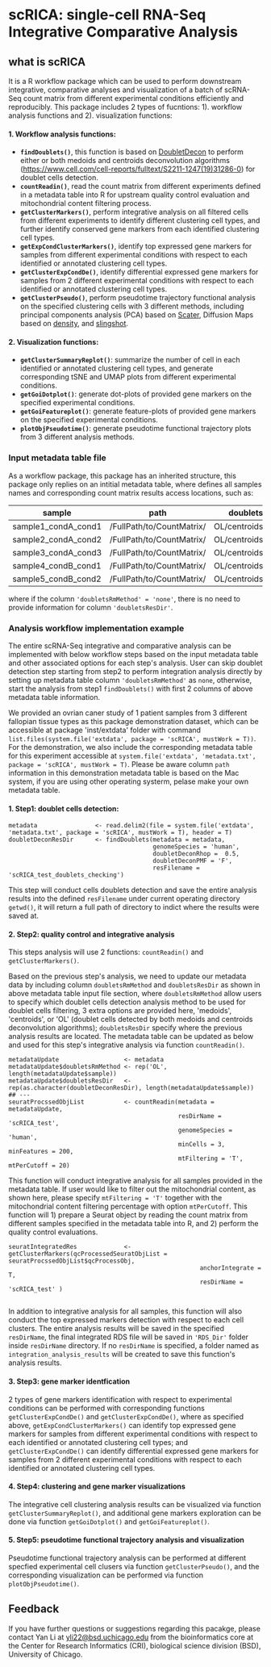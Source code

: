# scRICA: **s**ingle-**c**ell **R**NA-Seq **I**ntegrative **C**omparative **A**nalysis 

## what is scRICA
It is a R workflow package which can be used to perform downstream integrative, comparative analyses and visualization of a batch of scRNA-Seq count matrix from different experimental conditions efficiently and reproducibly. This package includes 2 types of fucntions: 1). workflow analysis functions and 2). visualization functions:

#### 1. Workflow analysis functions:
  
  * **`findDoublets()`**, this function is based on [DoubletDecon](https://github.com/EDePasquale/DoubletDecon) to perform either or both medoids and centroids deconvolution algorithms (https://www.cell.com/cell-reports/fulltext/S2211-1247(19)31286-0) for doublet cells detection.
  * **`countReadin()`**, read the count matrix from different experiments defined in a metadata table into R for upstream quality control evaluation and mitochondrial content filtering process.
  * **`getClusterMarkers()`**, perform integrative analysis on all filtered cells from different experiments to identify different clustering cell types, and further identify conserved gene markers from each identified clustering cell types.
  * **`getExpCondClusterMarkers()`**, identify top expressed gene markers for samples from different experimental conditions with respect to each identified or annotated clustering cell types.
  * **`getClusterExpCondDe()`**, identify differential expressed gene markers for samples from 2 different experimental conditions with respect to each identified or annotated clustering cell types.
  * **`getClusterPseudo()`**, perform pseudotime trajectory functional analysis on the specified clustering cells with 3 different methods, including  principal components analysis (PCA) based on [Scater](https://bioconductor.org/packages/release/bioc/html/scater.html), Diffusion Maps based on [density](https://bioconductor.org/packages/release/bioc/html/destiny.html), and [slingshot](https://www.bioconductor.org/packages/release/bioc/html/slingshot.html).

#### 2. Visualization functions:

  * **`getClusterSummaryReplot()`**: summarize the number of cell in each identified or annotated clustering cell types, and generate corresponding tSNE and UMAP plots from different experimental conditions.
  * **`getGoiDotplot()`**: generate dot-plots of provided gene markers on the specified experimental conditions.
  * **`getGoiFeatureplot()`**: generate feature-plots of provided gene markers on the specified experimental conditions.
  * **`plotObjPseudotime()`**: generate pseudotime functional trajectory plots from 3 different analysis methods.

### Input metadata table file

As a workflow package, this package has an inherited structure, this package only replies on an intitial metadata table, where defines all samples names and corresponding count matrix results access locations, such as:

sample  | path  | doubletsRmMethod | doubletsResDir
------------- | -------------  | -------------  | ------------- 
sample1_condA_cond1  | /FullPath/to/CountMatrix/ | OL/centroids/medoids/none | /FullPath/to/result/dir/findDoublets()/
sample2_condA_cond2  | /FullPath/to/CountMatrix/ | OL/centroids/medoids/none | /FullPath/to/result/dir/findDoublets()/
sample3_condA_cond3  | /FullPath/to/CountMatrix/ | OL/centroids/medoids/none | /FullPath/to/result/dir/findDoublets()/
sample4_condB_cond1  | /FullPath/to/CountMatrix/ | OL/centroids/medoids/none | /FullPath/to/result/dir/findDoublets()/
sample5_condB_cond2  | /FullPath/to/CountMatrix/ | OL/centroids/medoids/none | /FullPath/to/result/dir/findDoublets()/

where if the column `'doubletsRmMethod' = 'none'`, there is no need to provide information for column `'doubletsResDir'`.

### Analysis workflow implementation example

The entire scRNA-Seq integrative and comparative analysis can be implemented with below workflow steps based on the input metadata table and other associated options for each step's analysis. User can skip doublet detection step starting from step2 to perform integration analysis directly by setting up metadata table column `'doubletsRmMethod'` as `none`, otherwise, start the analysis from step1 `findDoublets()` with first 2 columns of above metadata table information. 

We provided an ovrian caner study of 1 patient samples from 3 different fallopian tissue types as this package demonstration dataset, which can be accessible at package 'inst/extdata' folder with command `list.files(system.file('extdata', package = 'scRICA', mustWork = T))`. For the demonstration, we also include the corresponding metadata table for this experiment accessible at `system.file('extdata', 'metadata.txt', package = 'scRICA', mustWork = T)`. Please be aware column `path` information in this demonstration metadata table is based on the Mac system, if you are using other operating systerm, pelase make your own metadata table.

#### 1. Step1: doublet cells detection: 
```{r}
metadata                <- read.delim2(file = system.file('extdata', 'metadata.txt', package = 'scRICA', mustWork = T), header = T) 
doubletDeconResDir      <- findDoublets(metadata = metadata, 
                                        genomeSpecies = 'human', 
                                        doubletDeconRhop =  0.5, 
                                        doubletDeconPMF = 'F', 
                                        resFilename = 'scRICA_test_doublets_checking')
```
This step will conduct cells doublets detection and save the entire analysis results into the defined `resFilename` under current operating directory `getwd()`, it will return a full path of directory to indict where the results were saved at. 

#### 2. Step2: quality control and integrative analysis

This steps analysis will use 2 functions: `countReadin()` and `getClusterMarkers()`.

Based on the previous step's analysis, we need to update our metadata data by including column `doubletsRmMethod` and `doubletsResDir` as shown in above metadata table input file section, where `doubletsRmMethod` allow users to specify which doublet cells detection analysis method to be used for doublet cells filtering, 3 extra options are provided here, 'medoids', 'centroids', or 'OL' (doublet cells detected by both medoids and centroids deconvolution algorithms); `doubletsResDir` specify where the previous analysis results are located. The metadata table can be updated as below and used for this step's integrative analysis via function `countReadin()`.

```{r}
metadataUpdate                  <- metadata
metadataUpdate$doubletsRmMethod <- rep('OL', length(metadataUpdate$sample))
metadataUpdate$doubletsResDir   <- rep(as.character(doubletDeconResDir), length(metadataUpdate$sample))
## ---
seuratProcssedObjList           <- countReadin(metadata = metadataUpdate, 
                                               resDirName = 'scRICA_test', 
                                               genomeSpecies = 'human', 
                                               minCells = 3, minFeatures = 200, 
                                               mtFiltering = 'T', mtPerCutoff = 20)
```

This function will conduct integrative analysis for all samples provided in the metadata table. If user would like to filter out the mitochondrial content, as shown here, please specify `mtFiltering = 'T'` together with the mitochondrial content filtering percentage with option `mtPerCutoff`. This function will 1) prepare a Seurat object by reading the count matrix from different samples specified in the metadata table into R, and 2) perform the quality control evaluations. 

```{r}
seuratIntegratedRes             <- getClusterMarkers(qcProcessedSeuratObjList = seuratProcssedObjList$qcProcessObj, 
                                                     anchorIntegrate = T, 
                                                     resDirName = 'scRICA_test' )
                                             
```
In addition to integrative analysis for all samples, this function will also conduct the top expressed markers detection with respect to each cell clusters. The entire analysis results will be saved in the specified `resDirName`, the final integrated RDS file will be saved in `'RDS_Dir'` folder inside `resDirName` directory. If no `resDirName` is specified, a folder named as `integration_analysis_results` will be created to save this function's analysis results.

#### 3. Step3: gene marker identfication
2 types of gene markers identification with respect to experimental conditions can be performed with corresponding functions `getClusterExpCondDe()` and `getClusterExpCondDe()`, where as specified above, `getExpCondClusterMarkers()` can identify top expressed gene markers for samples from different experimental conditions with respect to each identified or annotated clustering cell types; and `getClusterExpCondDe()` can identify differential expressed gene markers for samples from 2 different experimental conditions with respect to each identified or annotated clustering cell types.

#### 4. Step4: clustering and gene marker visualizations
The integrative cell clustering analysis results can be visualized via function `getClusterSummaryReplot()`, and additional gene markers exploration can be done via function `getGoiDotplot()` and `getGoiFeatureplot()`.

#### 5. Step5: pseudotime functional trajectory analysis and visualization

Pseudotime functional trajectory analysis can be performed at different specfied experimental cell clusers via function `getClusterPseudo()`, and the corresponding visualization can be performed via function `plotObjPseudotime()`.

## Feedback
If you have further questions or suggestions regarding this pacakge, please contact Yan Li at yli22@bsd.uchicago.edu from the bioinformatics core at the Center for Research Informatics (CRI), biological science division (BSD), University of Chicago.
